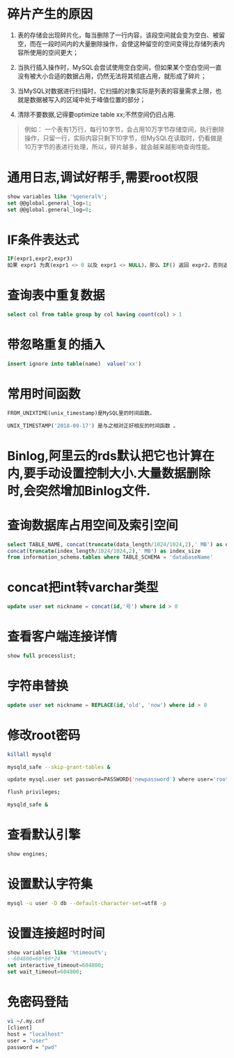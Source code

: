 # 碎片产生的原因

1. 表的存储会出现碎片化，每当删除了一行内容，该段空间就会变为空白、被留空，而在一段时间内的大量删除操作，会使这种留空的空间变得比存储列表内容所使用的空间更大；

2. 当执行插入操作时，MySQL会尝试使用空白空间，但如果某个空白空间一直没有被大小合适的数据占用，仍然无法将其彻底占用，就形成了碎片；

3. 当MySQL对数据进行扫描时，它扫描的对象实际是列表的容量需求上限，也就是数据被写入的区域中处于峰值位置的部分；

4. 清除不要数据,记得要optimize table xx;不然空间仍旧占用.

> 例如：
一个表有1万行，每行10字节，会占用10万字节存储空间，执行删除操作，只留一行，实际内容只剩下10字节，但MySQL在读取时，仍看做是10万字节的表进行处理，所以，碎片越多，就会越来越影响查询性能。

# 通用日志,调试好帮手,需要root权限

```sql
show variables like '%general%';
set @@global.general_log=1;
set @@global.general_log=0;
```

# IF条件表达式

```sql
IF(expr1,expr2,expr3)
如果 expr1 为真(expr1 <> 0 以及 expr1 <> NULL)，那么 IF() 返回 expr2，否则返回 expr3。IF() 返回一个数字或字符串，这取决于它被使用的语境：
```

# 查询表中重复数据

```sql
select col from table group by col having count(col) > 1
```

# 带忽略重复的插入

```sql
insert ignore into table(name)  value('xx')
```

# 常用时间函数

```sql
FROM_UNIXTIME(unix_timestamp)是MySQL里的时间函数。

UNIX_TIMESTAMP('2018-09-17') 是与之相对正好相反的时间函数 。
```

# Binlog,阿里云的rds默认把它也计算在内,要手动设置控制大小.大量数据删除时,会突然增加Binlog文件.

# 查询数据库占用空间及索引空间

```sql
select TABLE_NAME, concat(truncate(data_length/1024/1024,2),' MB') as data_size,
concat(truncate(index_length/1024/1024,2),' MB') as index_size
from information_schema.tables where TABLE_SCHEMA = 'databaseName'
```

# concat把int转varchar类型
```sql
update user set nickname = concat(id,'号') where id > 0
```

# 查看客户端连接详情
```sql
show full processlist;
```

# 字符串替换
```sql
update user set nickname = REPLACE(id,'old', 'now') where id > 0
```

# 修改root密码
```bash
killall mysqld

mysqld_safe --skip-grant-tables &

update mysql.user set password=PASSWORD('newpassword') where user='root';

flush privileges;

mysqld_safe &
```

# 查看默认引擎
```sql
show engines;
```

# 设置默认字符集
```bash
mysql -u user -D db --default-character-set=utf8 -p
```

# 设置连接超时时间
```sql
show variables like '%timeout%';
--604800=60*60*24
set interactive_timeout=604800; 
set wait_timeout=604800;
```

# 免密码登陆

```bash
vi ~/.my.cnf
[client]
host = "localhost"
user = "user"
password = "pwd"
```